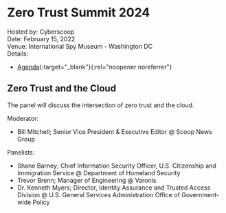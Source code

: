 # Zero Trust Summit 2024
Hosted by: Cyberscoop<br>
Date: February 15, 2022<br>
Venue: International Spy Museum - Washington DC<br>
Details: 
- [Agenda](https://zerotrustsummit.upgather.com/agenda/){:target="_blank"}{:rel="noopener noreferrer"} 

## Zero Trust and the Cloud
The panel will discuss the intersection of zero trust and the cloud.

Moderator: 
- Bill Mitchell; Senior Vice President & Executive Editor @ Scoop News Group

Panelists:
- Shane Barney; Chief Information Security Officer, U.S. Citizenship and Immigration Service @ Department of Homeland Security
- Trevor Brenn; Manager of Engineering @ Varonis
- Dr. Kenneth Myers; Director, Identity Assurance and Trusted Access Division @ U.S. General Services Administration Office of Government-wide Policy
